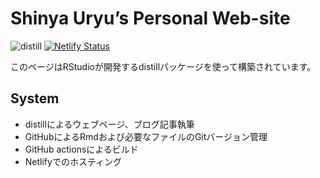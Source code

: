 Shinya Uryu’s Personal Web-site
================

![distill](https://github.com/uribo/suryu.me/workflows/distill/badge.svg)
[![Netlify
Status](https://api.netlify.com/api/v1/badges/fa420b64-0074-46ce-a29f-76070d0d5443/deploy-status)](https://app.netlify.com/sites/nervous-roentgen-6ef059/deploys)

このページはRStudioが開発するdistillパッケージを使って構築されています。

System
------

-   distillによるウェブページ、ブログ記事執筆
-   GitHubによるRmdおよび必要なファイルのGitバージョン管理
-   GitHub actionsによるビルド
-   Netlifyでのホスティング
